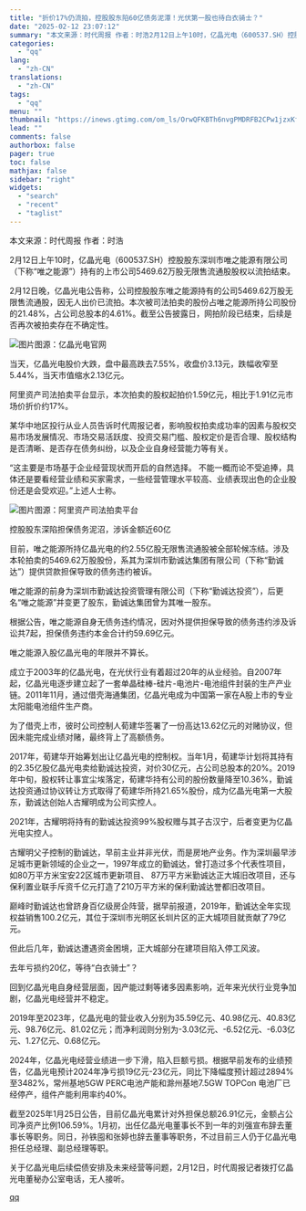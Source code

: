 ```yaml
---
title: "折价17%仍流拍，控股股东陷60亿债务泥潭！光伏第一股也待白衣骑士？"
date: "2025-02-12 23:07:12"
summary: "本文来源：时代周报 作者：时浩2月12日上午10时，亿晶光电（600537.SH）控股股东深圳市唯之..."
categories:
  - "qq"
lang:
  - "zh-CN"
translations:
  - "zh-CN"
tags:
  - "qq"
menu: ""
thumbnail: "https://inews.gtimg.com/om_ls/OrwQFKBTh6nvgPMDRFB2CPw1jzxKf_rOlcxFLWgtYfAMYAA_640360/0"
lead: ""
comments: false
authorbox: false
pager: true
toc: false
mathjax: false
sidebar: "right"
widgets:
  - "search"
  - "recent"
  - "taglist"
---
```


本文来源：时代周报 作者：时浩

2月12日上午10时，亿晶光电（600537.SH）控股股东深圳市唯之能源有限公司（下称“唯之能源”）持有的上市公司5469.62万股无限售流通股股权以流拍结束。

2月12日晚，亿晶光电公告称，公司控股股东唯之能源持有的公司5469.62万股无限售流通股，因无人出价已流拍。本次被司法拍卖的股份占唯之能源所持公司股份的21.48%，占公司总股本的4.61%。截至公告披露日，网拍阶段已结束，后续是否再次被拍卖存在不确定性。

![图片](https://inews.gtimg.com/om_bt/O1Xuw1VJWeYxUs1T0dDOMe6-iCogIOC5v9YEEa6mAMw84AA/641)图源：亿晶光电官网

当天，亿晶光电股价大跌，盘中最高跌去7.55%，收盘价3.13元，跌幅收窄至5.44%，当天市值缩水2.13亿元。

阿里资产司法拍卖平台显示，本次拍卖的股权起拍价1.59亿元，相比于1.91亿元市场价折价约17%。

某华中地区投行从业人员告诉时代周报记者，影响股权拍卖成功率的因素与股权交易市场发展情况、市场交易活跃度、投资交易门槛、股权定价是否合理、股权结构是否清晰、是否存在债务纠纷，以及企业自身经营能力等有关。

“这主要是市场基于企业经营现状而开启的自然选择。 不能一概而论不受追捧，具体还是要看经营业绩和买家需求，一些经营管理水平较高、业绩表现出色的企业股份还是会受欢迎。”上述人士称。

![图片](https://inews.gtimg.com/om_bt/Owz031Jzlyebt9xczwAVzcWGQuywcvEncp3CoPGNC_hykAA/641)图源：阿里资产司法拍卖平台

控股股东深陷担保债务泥沼，涉诉金额近60亿

目前，唯之能源所持亿晶光电的约2.55亿股无限售流通股被全部轮候冻结。涉及本轮拍卖的5469.62万股股份，系其为深圳市勤诚达集团有限公司（下称“勤诚达”）提供贷款担保导致的债务违约被诉。

唯之能源的前身为深圳市勤诚达投资管理有限公司（下称“勤诚达投资”），后更名“唯之能源”并变更了股东，勤诚达集团曾为其唯一股东。

根据公告，唯之能源自身无债务违约情况，因对外提供担保导致的债务违约涉及诉讼共7起，担保债务违约本金合计约59.69亿元。

唯之能源入股亿晶光电的年限并不算长。

成立于2003年的亿晶光电，在光伏行业有着超过20年的从业经验。自2007年起，亿晶光电逐步建立起了一套单晶硅棒-硅片-电池片-电池组件封装的生产产业链。2011年11月，通过借壳海通集团，亿晶光电成为中国第一家在A股上市的专业太阳能电池组件生产商。

为了借壳上市，彼时公司控制人荀建华签署了一份高达13.62亿元的对赌协议，但因未能完成业绩对赌，最终背上了高额债务。

2017年，荀建华开始筹划出让亿晶光电的控制权。当年1月，荀建华计划将其持有的2.35亿股亿晶光电卖给勤诚达投资，对价30亿元，占公司总股本的20%。2019年中旬，股权转让事宜尘埃落定，荀建华持有公司的股份数量降至10.36%，勤诚达投资通过协议转让方式取得了荀建华所持21.65%股份，成为亿晶光电第一大股东，勤诚达创始人古耀明成为公司实控人。

2021年，古耀明将持有的勤诚达投资99%股权赠与其子古汉宁，后者变更为亿晶光电实控人。

古耀明父子控制的勤诚达，早前主业并非光伏，而是房地产业务。作为深圳最早涉足城市更新领域的企业之一，1997年成立的勤诚达，曾打造过多个代表性项目，如80万平方米宝安22区城市更新项目、 87万平方米勤诚达正大城旧改项目，还与保利置业联手斥资千亿元打造了210万平方米的保利勤诚达誉都旧改项目。

巅峰时勤诚达也曾跻身百亿级房企阵营，据早前报道，2019年，勤诚达全年实现权益销售100.2亿元，其位于深圳市光明区长圳片区的正大城项目就贡献了79亿元。

但此后几年，勤诚达遭遇资金困境，正大城部分在建项目陷入停工风波。

去年亏损约20亿，等待“白衣骑士”？

回到亿晶光电自身经营层面，因产能过剩等诸多因素影响，近年来光伏行业竞争加剧，亿晶光电经营并不稳定。

2019年至2023年，亿晶光电的营业收入分别为35.59亿元、40.98亿元、40.83亿元、98.76亿元、81.02亿元；而净利润则分别为-3.03亿元、-6.52亿元、-6.03亿元、1.27亿元、0.68亿元。

2024年，亿晶光电经营业绩进一步下滑，陷入巨额亏损。根据早前发布的业绩预告，亿晶光电预计2024年净亏损19亿元-23亿元，同比下降幅度预计超过2894%至3482%，常州基地5GW PERC电池产能和滁州基地7.5GW TOPCon 电池厂已经停产，组件产能利用率约40%。

截至2025年1月25日公告，目前亿晶光电累计对外担保总额26.91亿元，金额占公司净资产比例106.59%。1月初，出任亿晶光电董事长不到一年的刘强宣布辞去董事长等职务。同日，孙铁囤和张婷也辞去董事等职务，不过目前三人仍于亿晶光电担任总经理、副总经理等职。

关于亿晶光电后续偿债安排及未来经营等问题，2月12日，时代周报记者拨打亿晶光电董秘办公室电话，无人接听。

[qq](https://new.qq.com/rain/a/20250212A09LJE00)

